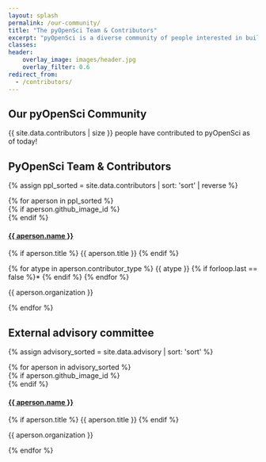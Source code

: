 ```yaml
---
layout: splash
permalink: /our-community/
title: "The pyOpenSci Team & Contributors"
excerpt: "pyOpenSci is a diverse community of people interested in building a community of practice around scientific software written in Python."
classes:
header:
    overlay_image: images/header.jpg
    overlay_filter: 0.6
redirect_from:
  - /contributors/
---
```


## Our pyOpenSci Community 

{{ site.data.contributors | size }} people have contributed to pyOpenSci as
of today!

<!-- ## How Can I Contribute?

There are many different ways to get involved with pyOpenSci! Contributions
of all kinds are welcome - big and small, technical and non-technical. -->



## PyOpenSci Team & Contributors


{% assign ppl_sorted = site.data.contributors | sort: 'sort' | reverse %}

<div class="entries-grid">
{% for aperson in ppl_sorted %}
 <div class="grid__item">
   <article class="archive__item" itemscope="" itemtype="https://schema.org/CreativeWork">
       {% if aperson.github_image_id %}
         <div class="archive__item-teaser tall">
           <img src="https://avatars1.githubusercontent.com/u/{{ aperson.github_image_id }}?s=400&v=4" alt="">
         </div>
       {% endif %}
     <h4 class="archive__item-title" itemprop="headline">
         <a href="https://www.github.com/{{ aperson.github_username }}" rel="permalink"> {{ aperson.name }}
        </a>
     </h4>
     <p class="page__meta">
     {% if aperson.title %}
      <span>{{ aperson.title }}</span>
     {% endif %}
     </p>
     <!-- Contribution types -->
     <p class="page__meta">
     <span class="page__meta-readtime">
      {% for atype in aperson.contributor_type %}
      {{ atype }} {% if forloop.last == false %}* {% endif %}
      {% endfor %}
    </span>
    </p>
     <p class="contrib_org" itemprop="organization"> {{ aperson.organization }} </p>
   </article>
 </div>
{% endfor %}
</div>


<h2 class="clearall">  External advisory committee</h2>

{% assign advisory_sorted = site.data.advisory | sort: 'sort' %}

<div class="entries-grid">
{% for aperson in advisory_sorted %}
 <div class="grid__item">
   <article class="archive__item" itemscope="" itemtype="https://schema.org/CreativeWork">
       {% if aperson.github_image_id %}
         <div class="archive__item-teaser tall">
           <img src="https://avatars1.githubusercontent.com/u/{{ aperson.github_image_id }}?s=400&v=4" alt="">
         </div>
       {% endif %}
     <h4 class="archive__item-title" itemprop="headline">
         <a href="https://www.github.com/{{ aperson.github_username }}" rel="permalink"> {{ aperson.name }}
        </a>
     </h4>
     <p class="page__meta">
     {% if aperson.title %}
      <span>{{ aperson.title }}</span>
     {% endif %}
     </p>
     <p class="contrib_org" itemprop="organization"> {{ aperson.organization }} </p>
   </article>
 </div>
{% endfor %}
</div>


